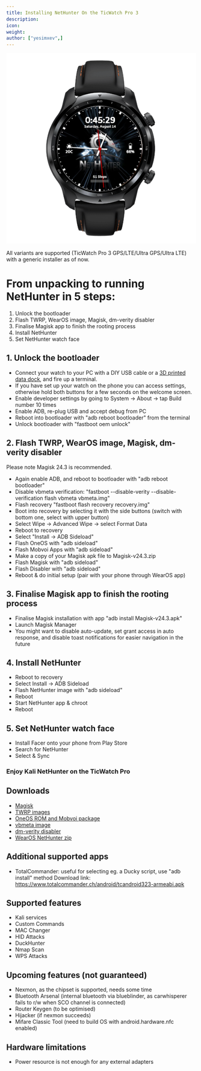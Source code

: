```yaml
---
title: Installing NetHunter On the TicWatch Pro 3
description:
icon:
weight:
author: ["yesimxev",]
---
```


![](NetHunter-TicWatchPro3.png)

All variants are supported (TicWatch Pro 3 GPS/LTE/Ultra GPS/Ultra LTE) with a generic installer as of now.

# From unpacking to running NetHunter in 5 steps:

1. Unlock the bootloader
2. Flash TWRP, WearOS image, Magisk, dm-verity disabler
3. Finalise Magisk app to finish the rooting process
4. Install NetHunter
5. Set NetHunter watch face 

## 1. Unlock the bootloader

- Connect your watch to your PC with a DIY USB cable or a [3D printed data dock](https://social.thangs.com/m/59021), and fire up a terminal. 
- If you have set up your watch on the phone you can access settings, otherwise hold both buttons for a few seconds on the welcome screen.
- Enable developer settings by going to System -> About -> tap Build number 10 times
- Enable ADB, re-plug USB and accept debug from PC
- Reboot into bootloader with "adb reboot bootloader" from the terminal 
- Unlock bootloader with "fastboot oem unlock"

## 2. Flash TWRP, WearOS image, Magisk, dm-verity disabler

Please note Magisk 24.3 is recommended.

- Again enable ADB, and reboot to bootloader with "adb reboot bootloader"
- Disable vbmeta verification: "fastboot --disable-verity --disable-verification flash vbmeta vbmeta.img"
- Flash recovery "fastboot flash recovery recovery.img"
- Boot into recovery by selecting it with the side buttons (switch with bottom one, select with upper button)
- Select Wipe -> Advanced Wipe -> select Format Data
- Reboot to recovery
- Select "Install -> ADB Sideload"
- Flash OneOS with "adb sideload"
- Flash Mobvoi Apps with "adb sideload"
- Make a copy of your Magisk apk file to Magisk-v24.3.zip
- Flash Magisk with "adb sideload"
- Flash Disabler with "adb sideload"
- Reboot & do initial setup (pair with your phone through WearOS app)

## 3. Finalise Magisk app to finish the rooting process

- Finalise Magisk installation with app "adb install Magisk-v24.3.apk"
- Launch Magisk Manager
- You might want to disable auto-update, set grant access in auto response, and disable toast notifications for easier navigation in the future

## 4. Install NetHunter

- Reboot to recovery
- Select Install -> ADB Sideload
- Flash NetHunter image with "adb sideload"
- Reboot 
- Start NetHunter app & chroot
- Reboot

## 5. Set NetHunter watch face

- Install Facer onto your phone from Play Store
- Search for NetHunter
- Select & Sync

### Enjoy Kali NetHunter on the TicWatch Pro

## Downloads

- [Magisk](https://github.com/topjohnwu/Magisk/releases/download/v24.3/Magisk-v24.3.apk)
- [TWRP images](https://wear.revtechs.me/en/help)
- [OneOS ROM and Mobvoi package](https://wear.revtechs.me/en/download)
- [vbmeta image](https://wear.revtechs.me/recovery/vbmeta.img)
- [dm-verity disabler](https://build.nethunter.com/contributors/re4son/guacamole/Disable_Dm-Verity_ForceEncrypt_11.02.2020.zip)
- [WearOS NetHunter zip](https://www.kali.org/get-kali/#kali-mobile)

## Additional supported apps

- TotalCommander: useful for selecting eg. a Ducky script, use "adb install" method
Download link: https://www.totalcommander.ch/android/tcandroid323-armeabi.apk

## Supported features

- Kali services
- Custom Commands
- MAC Changer
- HID Attacks
- DuckHunter
- Nmap Scan
- WPS Attacks

## Upcoming features (not guaranteed)

- Nexmon, as the chipset is supported, needs some time
- Bluetooth Arsenal (internal bluetooth via blueblinder, as carwhisperer fails to r/w when SCO channel is connected)
- Router Keygen (to be optimised)
- Hijacker (if nexmon succeeds)
- Mifare Classic Tool (need to build OS with android.hardware.nfc enabled)

## Hardware limitations

- Power resource is not enough for any external adapters
